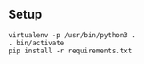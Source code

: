 ## Setup

    virtualenv -p /usr/bin/python3 .
    . bin/activate
    pip install -r requirements.txt
